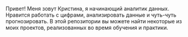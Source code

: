 Привет! Меня зовут Кристина, я начинающий аналитик данных. Нравится работать с цифрами, анализировать данные и чуть-чуть прогнозировать. В этой репозитории вы можете найти некоторые из моих проектов, реализованных во время обучения и практики.
